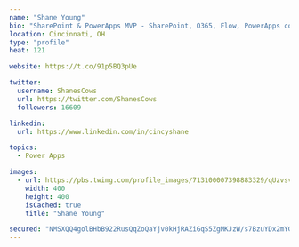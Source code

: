 ```yaml
---
name: "Shane Young"
bio: "SharePoint & PowerApps MVP - SharePoint, O365, Flow, PowerApps consulting? @PowerApps911 | Pure Snark? You found it."
location: Cincinnati, OH
type: "profile"
heat: 121

website: https://t.co/91p5BQ3pUe

twitter:
  username: ShanesCows
  url: https://twitter.com/ShanesCows
  followers: 16609

linkedin:
  url: https://www.linkedin.com/in/cincyshane

topics:
  - Power Apps

images:
  - url: https://pbs.twimg.com/profile_images/713100007398883329/qUzvsvQ3_400x400.jpg
    width: 400
    height: 400
    isCached: true
    title: "Shane Young"

secured: "NMSXQQ4golBHbB922RusQqZoQaYjv0kHjRAZiGqS5ZgMKJzW/s7BzuYDx2mYGD6PAhACJ828/ZPFqBAN8vgsuk0R1cEnKX/JD92XN3ua/gUlhNFCJ5VVwd2VToVEdjsOMOmdISSRdbBHckUfdRYIjX0p/sBqAHDtSlc2nJRXykp8UT+U/Yr7UgMy70N6W//SLRe/y73f8RtUD58JBbKqnVM1t1T2YPuRbeR1/H8+hdvOuUgEW0nhVnQ5dh7tRdD6DzWbRrFTZjHzE7UXp4rJ90wFjaKcy6gKDKVlwM5ar3C4GHjAIUJWVAzxXT4Lus3LEX3bUlOXLb51yFoPKwalgfo6YxWn8c910T6lwlSyz+mSQUJHnYwZcYBM0via8Kk7fa7pkDixDag2H6biC5MnfIzbKyFU/qiV4BkWLH2sbys=;0U0uEZAh5Pu1MbZvF1aNag=="
---
```


